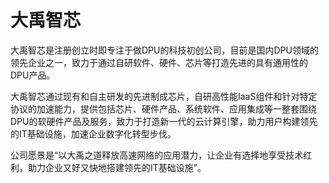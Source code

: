 # 

# 大禹智芯

大禹智芯是注册创立时即专注于做DPU的科技初创公司，目前是国内DPU领域的领先企业之一，致力于通过自研软件、硬件、芯片等打造先进的具有通用性的DPU产品。

大禹智芯通过现有和自主研发的先进制成芯片，自研高性能IaaS组件和针对特定协议的加速能力，提供包括芯片、硬件产品、系统软件、应用集成等一整套围绕DPU的软硬件产品及服务，致力于打造新一代的云计算引擎，助力用户构建领先的IT基础设施，加速企业数字化转型步伐。

公司愿景是“以大禹之道释放高速网络的应用潜力，让企业有选择地享受技术红利，助力企业又好又快地搭建领先的IT基础设施”。

